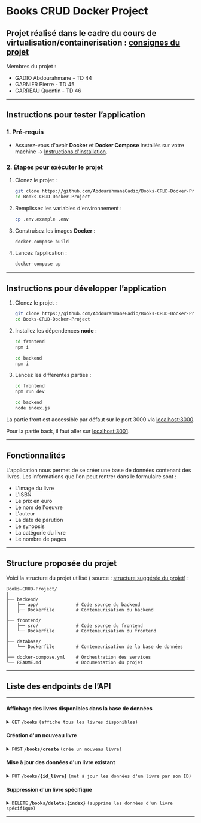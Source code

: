 # Books CRUD Docker Project

## Projet réalisé dans le cadre du cours de virtualisation/containerisation : [consignes du projet](https://github.com/mtbinds/ESIEA_VIRTUALISATION_CONTAINERISATION_COURSE_47/blob/main/FINAL_PROJECT/FINAL_PROJECT.md)


Membres du projet :

- GADIO Abdourahmane - TD 44
- GARNIER Pierre - TD 45
- GARREAU Quentin - TD 46

---

## Instructions pour tester l’application

### 1. Pré-requis

- Assurez-vous d'avoir **Docker** et **Docker Compose** installés sur votre
  machine -> [Instructions d'installation](https://github.com/mtbinds/ESIEA_VIRTUALISATION_CONTAINERISATION_COURSE_47/blob/main/DOCKER/LABS_DEMOS/LAB_00_INSTALL_DOCKER/README.md).

### 2. Étapes pour exécuter le projet

1. Clonez le projet :

   ```bash
   git clone https://github.com/AbdourahmaneGadio/Books-CRUD-Docker-Project
   cd Books-CRUD-Docker-Project
   ```

2. Remplissez les variables d'environnement :

   ```bash
   cp .env.example .env
   ```

3. Construisez les images **Docker** :

   ```bash
   docker-compose build
   ```

4. Lancez l’application :

   ```bash
   docker-compose up
   ```

---

## Instructions pour développer l’application

1. Clonez le projet :

   ```bash
   git clone https://github.com/AbdourahmaneGadio/Books-CRUD-Docker-Project
   cd Books-CRUD-Docker-Project
   ```

2. Installez les dépendences **node** :

   ```bash
   cd frontend
   npm i
   ```

   ```bash
   cd backend
   npm i
   ```

3. Lancez les différentes parties :

   ```bash
   cd frontend
   npm run dev
   ```

   ```bash
   cd backend
   node index.js
   ```

La partie front est accessible par défaut sur le port 3000 via [localhost:3000](http:localhost:3000).

Pour la partie back, il faut aller sur [localhost:3001](http:localhost:3001).

---

## Fonctionnalités

L'application nous permet de se créer une base de données contenant des livres.
Les informations que l'on peut rentrer dans le formulaire sont :

- L'image du livre
- L'ISBN
- Le prix en euro
- Le nom de l'oeuvre
- L'auteur
- La date de parution
- Le synopsis
- La catégorie du livre
- Le nombre de pages

---

## Structure proposée du projet

Voici la structure du projet utilisé (
source : [structure suggérée du projet](https://github.com/mtbinds/ESIEA_VIRTUALISATION_CONTAINERISATION_COURSE_47/blob/main/FINAL_PROJECT/FINAL_PROJECT.md#structure-propos%C3%A9e-du-projet)) :

```
Books-CRUD-Project/
│
├── backend/
│   ├── app/              # Code source du backend
│   ├── Dockerfile        # Conteneurisation du backend
│
├── frontend/
│   ├── src/              # Code source du frontend
│   └── Dockerfile        # Conteneurisation du frontend
│
├── database/
│   └── Dockerfile        # Conteneurisation de la base de données
│
├── docker-compose.yml    # Orchestration des services
└── README.md             # Documentation du projet
```

---

## Liste des endpoints de l’API

------------------------------------------------------------------------------------------

#### Affichage des livres disponibles dans la base de données

<details>
 <summary><code>GET</code> <code><b>/books</b></code> <code>(affiche tous les livres disponibles)</code></summary>

##### Paramètres

> Aucun

##### Réponses

> | code http     | type de contenu                   | réponse                                                             |
> |---------------|-----------------------------------|---------------------------------------------------------------------|
> | `200`         | `application/json`                | `[{"id": 1, "titre": "Livre 1", ...}, {"id": 2, "titre": "Livre 2", ...}]` |
> | `500`         | `application/json`                | `{"message":"Erreur serveur"}`                                      |

##### Exemple cURL

> ```javascript
>  curl -X GET http://localhost:3001/books
> ```

</details>

#### Création d'un nouveau livre

<details>
 <summary><code>POST</code> <code><b>/books/create</b></code> <code>(crée un nouveau livre)</code></summary>

##### Paramètres

> | nom       | type     | type de données        | description                                                           |
> |-----------|----------|------------------------|-----------------------------------------------------------------------|
> | Aucun     | requis   | objet (JSON ou YAML)   | N/A  |


##### Réponses

> | code http     | type de contenu                   | réponse                                                             |
> |---------------|-----------------------------------|---------------------------------------------------------------------|
> | `200`         | `application/json`                | `{"message":"Nouveau livre créé avec succès"}`                      |
> | `500`         | `application/json`                | `{"message":"Erreur serveur"}`                                      |

##### Exemple cURL

> ```javascript
>  curl -X POST -H "Content-Type: application/json" --data @nouveau_livre.json http://localhost:3001/books/create
> ```

</details>

#### Mise à jour des données d'un livre existant

<details>
  <summary><code>PUT</code> <code><b>/books/{id_livre}</b></code> <code>(met à jour les données d'un livre par son ID)</code></summary>

##### Paramètres

> | nom         | type     | type de données | description                   |
> |-------------|----------|-----------------|-------------------------------|
> | `id_livre`  | requis   | int ($int64)    | L'ID spécifique du livre      |

##### Réponses

> | code http     | type de contenu                   | réponse                                                             |
> |---------------|-----------------------------------|---------------------------------------------------------------------|
> | `200`         | `application/json`                | `{"message":"Données du livre ID#<id_livre> mises à jour avec succès"}` |
> | `500`         | `application/json`                | `{"message":"Erreur serveur"}`                                      |

##### Exemple cURL

> ```javascript
>  curl -X PUT -H "Content-Type: application/json" --data @livre_maj.json http://localhost:3001/books/0
> ```

</details>

#### Suppression d'un livre spécifique

<details>
  <summary><code>DELETE</code> <code><b>/books/delete:{index}</b></code> <code>(supprime les données d'un livre spécifique)</code></summary>

##### Paramètres

> | nom         | type     | type de données | description                   |
> |-------------|----------|-----------------|-------------------------------|
> | `index`     | requis   | int ($int64)    | L'index spécifique du livre   |

##### Réponses

> | code http     | type de contenu                   | réponse                                                             |
> |---------------|-----------------------------------|---------------------------------------------------------------------|
> | `200`         | `application/json`                | `{"message":"Livre à l'index <index> supprimé avec succès"}`        |
> | `500`         | `application/json`                | `{"message":"Erreur serveur"}`                                      |

##### Exemple cURL

> ```javascript
>  curl -X DELETE http://localhost:3001/books/delete:0
> ```

</details>



------------------------------------------------------------------------------------------

